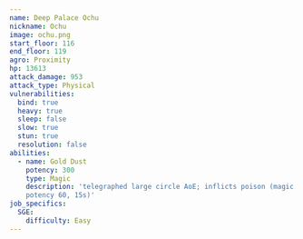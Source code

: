 ```yaml
---
name: Deep Palace Ochu
nickname: Ochu
image: ochu.png
start_floor: 116
end_floor: 119
agro: Proximity
hp: 13613
attack_damage: 953
attack_type: Physical
vulnerabilities:
  bind: true
  heavy: true
  sleep: false
  slow: true
  stun: true
  resolution: false
abilities:
  - name: Gold Dust
    potency: 300
    type: Magic
    description: 'telegraphed large circle AoE; inflicts poison (magic DoT
    potency 60, 15s)'
job_specifics:
  SGE:
    difficulty: Easy
---
```

